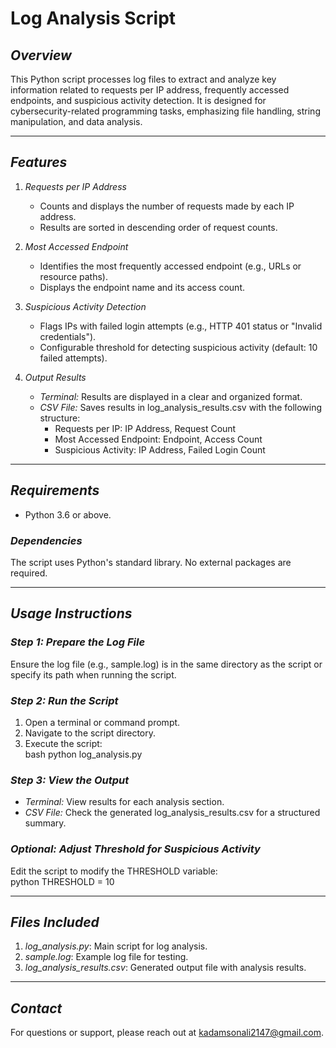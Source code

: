 # Log Analysis Script  

## *Overview*  
This Python script processes log files to extract and analyze key information related to requests per IP address, frequently accessed endpoints, and suspicious activity detection. It is designed for cybersecurity-related programming tasks, emphasizing file handling, string manipulation, and data analysis.  

---

## *Features*  
1. *Requests per IP Address*  
   - Counts and displays the number of requests made by each IP address.  
   - Results are sorted in descending order of request counts.  

2. *Most Accessed Endpoint*  
   - Identifies the most frequently accessed endpoint (e.g., URLs or resource paths).  
   - Displays the endpoint name and its access count.  

3. *Suspicious Activity Detection*  
   - Flags IPs with failed login attempts (e.g., HTTP 401 status or "Invalid credentials").  
   - Configurable threshold for detecting suspicious activity (default: 10 failed attempts).  

4. *Output Results*  
   - *Terminal:* Results are displayed in a clear and organized format.  
   - *CSV File:* Saves results in log_analysis_results.csv with the following structure:  
     - Requests per IP: IP Address, Request Count  
     - Most Accessed Endpoint: Endpoint, Access Count  
     - Suspicious Activity: IP Address, Failed Login Count  

---

## *Requirements*  
- Python 3.6 or above.  

### *Dependencies*  
The script uses Python's standard library. No external packages are required.  

---

## *Usage Instructions*  

### *Step 1: Prepare the Log File*  
Ensure the log file (e.g., sample.log) is in the same directory as the script or specify its path when running the script.  

### *Step 2: Run the Script*  
1. Open a terminal or command prompt.  
2. Navigate to the script directory.  
3. Execute the script:  
   bash
   python log_analysis.py
     

### *Step 3: View the Output*  
- *Terminal:* View results for each analysis section.  
- *CSV File:* Check the generated log_analysis_results.csv for a structured summary.  

### *Optional: Adjust Threshold for Suspicious Activity*  
Edit the script to modify the THRESHOLD variable:  
python
THRESHOLD = 10
  

---

## *Files Included*  
1. *log_analysis.py*: Main script for log analysis.  
2. *sample.log*: Example log file for testing.  
3. *log_analysis_results.csv*: Generated output file with analysis results.  

---

## *Contact*  
For questions or support, please reach out at kadamsonali2147@gmail.com.
